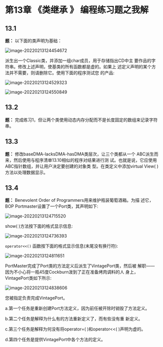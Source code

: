 # 第13章 《类继承 》 编程练习题之我解

## 13.1

**题：** 以下面的类声明为基础：

![image-20220213124454672](https://assets.ng-tech.icu/item/image-20220213124454672.png)

派生出一个Classic类，并添加一组char成员，用于存储指出CD中主 要作品的字符串。修改上述声明，使基类的所有函数都是虚的。如果上 述定义声明的某个方法并不需要，则请删除它。使用下面的程序测试您 的产品:

![image-20220213124529323](https://assets.ng-tech.icu/item/image-20220213124529323.png)

![image-20220213124550849](https://assets.ng-tech.icu/item/image-20220213124550849.png)

## 13.2

**题：** 完成练习1，但让两个类使用动态内存分配而不是长度固定的数组来记录字符串。

## 13.3

**题：** 修改baseDMA-lacksDMA-hasDMA类层次，让三个类都从一个 ABC派生而来，然后使用与程序清单13.10相似的程序对结果进行测 试。也就是说，它应使用ABC指针数组，并让用户决定要创建的对象类 型。在类定义中添加virtual View( )方法以处理数据显示。

## 13.4

**题：** Benevolent Order of Programmers用来维护瓶装葡萄酒箱。为描 述它，BOP Portmaster设置了一个Port类，其声明如下:

![image-20220213124715520](https://assets.ng-tech.icu/item/image-20220213124715520.png)

show( )方法按下面的格式显示信息:

![image-20220213124736393](https://assets.ng-tech.icu/item/image-20220213124736393.png)

`operator<<()` 函数按下面的格式显示信息(末尾没有换行符):

![image-20220213124811651](https://assets.ng-tech.icu/item/image-20220213124811651.png)

PortMaster完成了Port类的方法定义后派生了VintagePort类，然后被 解职——因为不小心将一瓶45度Cockburn泼到了正在准备烤肉调料的人 身上，VintagePort类如下所示:

![image-20220213124838606](https://assets.ng-tech.icu/item/image-20220213124838606.png)

您被指定负责完成VintagePort。

a.第一个任务是重新创建Port方法定义，因为前任被开除时销毁了方法定义。

b.第二个任务是解释为什么有的方法重新定义了，而有些没有重 新定义。

c.第三个任务是解释为何没有将operator=( )和operator<<( )声明为虚的。

d.第四个任务是提供VintagePort中各个方法的定义。












